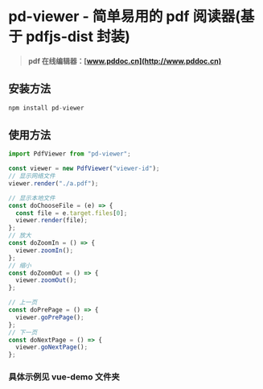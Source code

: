 # pd-viewer - 简单易用的 pdf 阅读器(基于 pdfjs-dist 封装)

> #### pdf 在线编辑器：[www.pddoc.cn](http://www.pddoc.cn)

## 安装方法

```javascript
npm install pd-viewer
```

## 使用方法

```javascript
import PdfViewer from "pd-viewer";

const viewer = new PdfViewer("viewer-id");
// 显示网络文件
viewer.render("./a.pdf");

// 显示本地文件
const doChooseFile = (e) => {
  const file = e.target.files[0];
  viewer.render(file);
};
// 放大
const doZoomIn = () => {
  viewer.zoomIn();
};
// 缩小
const doZoomOut = () => {
  viewer.zoomOut();
};

// 上一页
const doPrePage = () => {
  viewer.goPrePage();
};
// 下一页
const doNextPage = () => {
  viewer.goNextPage();
};
```

### 具体示例见 vue-demo 文件夹
